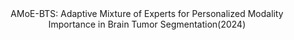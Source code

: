 <div align="center">
AMoE-BTS: Adaptive Mixture of Experts for Personalized Modality Importance in Brain Tumor Segmentation(2024)
</div>

